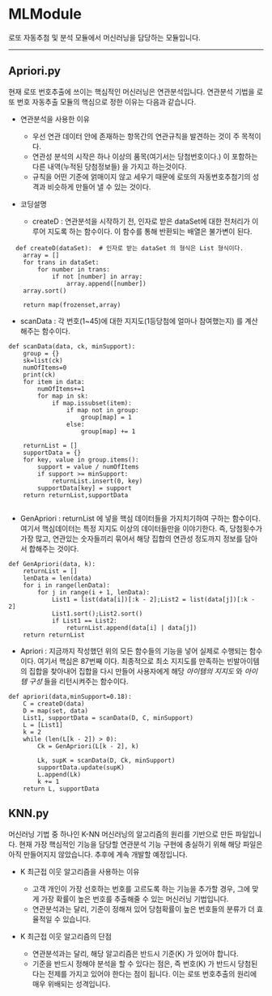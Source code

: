 # MLModule
로또 자동추첨 및 분석 모듈에서 머신러닝을 담당하는 모듈입니다.

***

## Apriori.py

현재 로또 번호추출에 쓰이는 핵심적인 머신러닝은 연관분석입니다. 연관분석 기법을 로또 번호 자동추출 모듈의 핵심으로 정한 이유는 다음과 같습니다.

- 연관분석을 사용한 이유
  + 우선 연관 데이터 안에 존재하는 항목간의 연관규칙을 발견하는 것이 주 목적이다.
  + 연관성 분석의 시작은 하나 이상의 품목(여기서는 당첨번호이다.) 이 포함하는 다른 내역(누적된 당첨정보들) 을 가지고 하는것이다.
  + 규칙을 어떤 기준에 얽매이지 않고 세우기 때문에 로또의 자동번호추첨기의 성격과 비슷하게 만들어 낼 수 있는 것이다.
  
- 코딩설명

    + createD : 연관분석을 시작하기 전, 인자로 받은 dataSet에 대한 전처리가 이루어 지도록 하는 함수이다. 이 함수를 통해 반환되는 배열은 불가변이 된다.
    
```  
  def createD(dataSet):  # 인자로 받는 dataSet 의 형식은 List 형식이다.
    array = [] 
    for trans in dataSet: 
        for number in trans:
            if not [number] in array:
                array.append([number])
    array.sort()

    return map(frozenset,array)
```


   + scanData : 각 번호(1~45)에 대한 지지도(1등당첨에 얼마나 참여했는지) 를 계산해주는 함수이다.
    
```
def scanData(data, ck, minSupport):
    group = {}
    sk=list(ck)
    numOfItems=0
    print(ck)
    for item in data:
        numOfItems+=1
        for map in sk:
            if map.issubset(item):
                if map not in group:
                    group[map] = 1
                else:
                    group[map] += 1

    returnList = []
    supportData = {}
    for key, value in group.items():
        support = value / numOfItems
        if support >= minSupport:
            returnList.insert(0, key)
        supportData[key] = support
    return returnList,supportData
    
```
   + GenApriori : returnList 에 넣을 핵심 데이터들을 가지치기하여 구하는 함수이다. 여기서 핵심데이터는 특정 지지도 이상의 데이터들만을 이야기한다. 즉, 당첨횟수가 가장 많고, 연관있는 숫자들끼리 묶어서 해당 집합의 연관성 정도까지 정보를 담아서 합해주는 것이다. 
```
def GenApriori(data, k):
    returnList = []
    lenData = len(data)
    for i in range(lenData):
        for j in range(i + 1, lenData):
            List1 = list(data[i])[:k - 2];List2 = list(data[j])[:k - 2]
            List1.sort();List2.sort()
            if List1 == List2:
                returnList.append(data[i] | data[j])
    return returnList
```
   + Apriori : 지금까지 작성했던 위의 모든 함수들의 기능을 넣어 실제로 수행되는 함수이다. 여기서 핵심은 87번째 이다. 최종적으로 최소 지지도를 만족하는 빈발아이템의 집합을 찾아내어 집합을 다시 만들어 사용자에게 해당 *아이템의 지지도* 와 *아이템 구성* 들을 리턴시켜주는 함수이다. 
```
def apriori(data,minSupport=0.18):
    C = createD(data)
    D = map(set, data)
    List1, supportData = scanData(D, C, minSupport)
    L = [List1]
    k = 2
    while (len(L[k - 2]) > 0):
        Ck = GenApriori(L[k - 2], k)

        Lk, supK = scanData(D, Ck, minSupport)
        supportData.update(supK)
        L.append(Lk)
        k += 1
    return L, supportData
```

## KNN.py

머신러닝 기법 중 하나인 K-NN 머신러닝의 알고리즘의 원리를 기반으로 만든 파일입니다. 현재 가장 핵심적인 기능을 담당할 연관분석 기능 구현에 충실하기 위해 해당 파일은 아직 만들어지지 않았습니다. 추후에 계속 개발할 예정입니다.

- K 최근접 이웃 알고리즘을 사용하는 이유
  + 고객 개인이 가장 선호하는 번호를 고르도록 하는 기능을 추가할 경우, 그에 맞게 가장 확률이 높은 번호를 추출해줄 수 있는 머신러닝 기법입니다.
  + 연관분석과는 달리, 기준이 정해져 있어 당첨확률이 높은 번호들의 분류가 더 효율적일 수 있습니다.
  
- K 최근접 이웃 알고리즘의 단점
  + 연관분석과는 달리, 해당 알고리즘은 반드시 기준(K) 가 있어야 합니다.
  + 기준을 반드시 정해야 분석을 할 수 있다는 점은, 즉 번호(K) 가 반드시 당첨된다는 전제를 가지고 있어야 한다는 점이 됩니다. 이는 로또 번호추출의 원리에 매우 위배되는 성격입니다.
